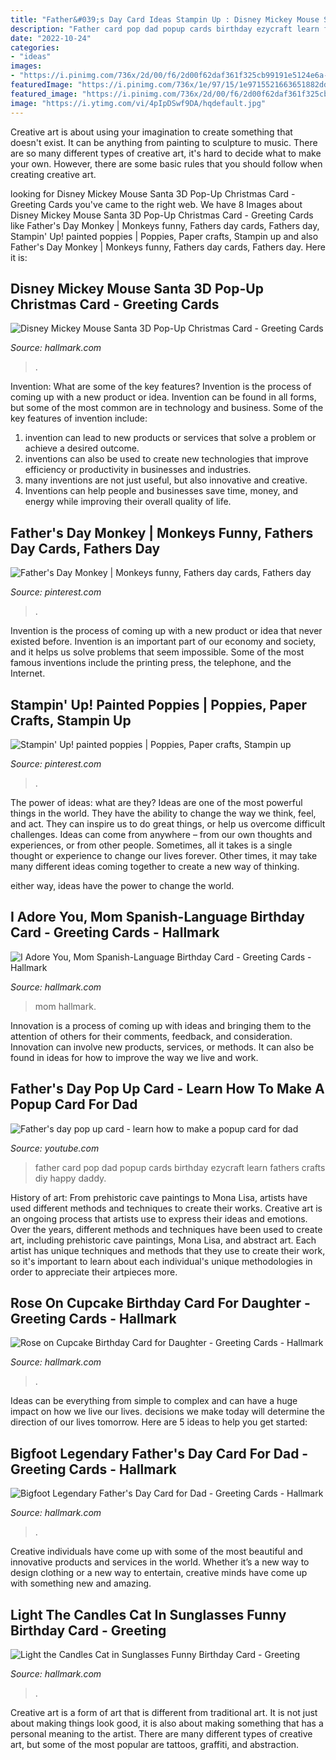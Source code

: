 ```yaml
---
title: "Father&#039;s Day Card Ideas Stampin Up : Disney Mickey Mouse Santa 3d Pop-up Christmas Card"
description: "Father card pop dad popup cards birthday ezycraft learn fathers crafts diy happy daddy"
date: "2022-10-24"
categories:
- "ideas"
images:
- "https://i.pinimg.com/736x/2d/00/f6/2d00f62daf361f325cb99191e5124e6a--fathers-day-monkeys.jpg"
featuredImage: "https://i.pinimg.com/736x/1e/97/15/1e9715521663651882dda3a3197becba.jpg"
featured_image: "https://i.pinimg.com/736x/2d/00/f6/2d00f62daf361f325cb99191e5124e6a--fathers-day-monkeys.jpg"
image: "https://i.ytimg.com/vi/4pIpDSwf9DA/hqdefault.jpg"
---
```



Creative art is about using your imagination to create something that doesn't exist. It can be anything from painting to sculpture to music. There are so many different types of creative art, it's hard to decide what to make your own. However, there are some basic rules that you should follow when creating creative art.

	

		
looking for Disney Mickey Mouse Santa 3D Pop-Up Christmas Card - Greeting Cards you've came to the right web. We have 8 Images about Disney Mickey Mouse Santa 3D Pop-Up Christmas Card - Greeting Cards like Father&#039;s Day Monkey | Monkeys funny, Fathers day cards, Fathers day, Stampin&#039; Up! painted poppies | Poppies, Paper crafts, Stampin up and also Father&#039;s Day Monkey | Monkeys funny, Fathers day cards, Fathers day. Here it is:
		
    
## Disney Mickey Mouse Santa 3D Pop-Up Christmas Card - Greeting Cards

<img loading=lazy src="https://www.hallmark.com/dw/image/v2/AALB_PRD/on/demandware.static/-/Sites-hallmark-master/default/dw39aedbd9/images/finished-goods/Mickey-Mouse-Santa-Stripes-3D-PopUp-Christmas-Card_1499IXC1099_03.jpg?sw=1920" onerror="this.onerror=null;this.src='https://tse3.mm.bing.net/th?id=OIP.63l5_O7fBy4n8eBQJdNBGAHaHa&amp;pid=15.1';" alt="Disney Mickey Mouse Santa 3D Pop-Up Christmas Card - Greeting Cards">

_Source: hallmark.com_

>. 

	

Invention: What are some of the key features?
Invention is the process of coming up with a new product or idea. Invention can be found in all forms, but some of the most common are in technology and business. Some of the key features of invention include:
1. invention can lead to new products or services that solve a problem or achieve a desired outcome.
2. inventions can also be used to create new technologies that improve efficiency or productivity in businesses and industries. 
3. many inventions are not just useful, but also innovative and creative. 
4. Inventions can help people and businesses save time, money, and energy while improving their overall quality of life.

    
## Father&#039;s Day Monkey | Monkeys Funny, Fathers Day Cards, Fathers Day

<img loading=lazy src="https://i.pinimg.com/736x/2d/00/f6/2d00f62daf361f325cb99191e5124e6a--fathers-day-monkeys.jpg" onerror="this.onerror=null;this.src='https://tse4.mm.bing.net/th?id=OIP.mMnOM52CnDP1l4SELoMMYAHaLw&amp;pid=15.1';" alt="Father&#039;s Day Monkey | Monkeys funny, Fathers day cards, Fathers day">

_Source: pinterest.com_

>. 

	

Invention is the process of coming up with a new product or idea that never existed before. Invention is an important part of our economy and society, and it helps us solve problems that seem impossible. Some of the most famous inventions include the printing press, the telephone, and the Internet.

    
## Stampin&#039; Up! Painted Poppies | Poppies, Paper Crafts, Stampin Up

<img loading=lazy src="https://i.pinimg.com/736x/1e/97/15/1e9715521663651882dda3a3197becba.jpg" onerror="this.onerror=null;this.src='https://tse4.mm.bing.net/th?id=OIP.ErIFYUIlLKX1vuxE_MswkQHaJ4&amp;pid=15.1';" alt="Stampin&#039; Up! painted poppies | Poppies, Paper crafts, Stampin up">

_Source: pinterest.com_

>. 

	

The power of ideas: what are they?
Ideas are one of the most powerful things in the world. They have the ability to change the way we think, feel, and act. They can inspire us to do great things, or help us overcome difficult challenges.
Ideas can come from anywhere – from our own thoughts and experiences, or from other people. Sometimes, all it takes is a single thought or experience to change our lives forever. Other times, it may take many different ideas coming together to create a new way of thinking.

 either way, ideas have the power to change the world.

    
## I Adore You, Mom Spanish-Language Birthday Card - Greeting Cards - Hallmark

<img loading=lazy src="https://www.hallmark.com/dw/image/v2/AALB_PRD/on/demandware.static/-/Sites-hallmark-master/default/dw557768f7/images/finished-goods/Pink-Cake-and-Flowers-Spanish-Birthday-Card-for-Mom_429BYM1707_04.jpg?sw=1200&amp;sh=1200&amp;sm=fit" onerror="this.onerror=null;this.src='https://tse4.mm.bing.net/th?id=OIP.2T132i4Yf_zO2vrE9bwlJgHaHa&amp;pid=15.1';" alt="I Adore You, Mom Spanish-Language Birthday Card - Greeting Cards - Hallmark">

_Source: hallmark.com_

>mom hallmark. 

	

Innovation is a process of coming up with ideas and bringing them to the attention of others for their comments, feedback, and consideration. Innovation can involve new products, services, or methods. It can also be found in ideas for how to improve the way we live and work.

    
## Father&#039;s Day Pop Up Card - Learn How To Make A Popup Card For Dad

<img loading=lazy src="https://i.ytimg.com/vi/4pIpDSwf9DA/hqdefault.jpg" onerror="this.onerror=null;this.src='https://tse4.mm.bing.net/th?id=OIP.yo7v1Hb1c2US4gXEbMqqNQHaFj&amp;pid=15.1';" alt="Father&#039;s day pop up card - learn how to make a popup card for dad">

_Source: youtube.com_

>father card pop dad popup cards birthday ezycraft learn fathers crafts diy happy daddy. 

	

History of art: From prehistoric cave paintings to Mona Lisa, artists have used different methods and techniques to create their works.
Creative art is an ongoing process that artists use to express their ideas and emotions. Over the years, different methods and techniques have been used to create art, including prehistoric cave paintings, Mona Lisa, and abstract art. Each artist has unique techniques and methods that they use to create their work, so it's important to learn about each individual's unique methodologies in order to appreciate their artpieces more.

    
## Rose On Cupcake Birthday Card For Daughter - Greeting Cards - Hallmark

<img loading=lazy src="https://www.hallmark.com/dw/image/v2/AALB_PRD/on/demandware.static/-/Sites-hallmark-master/default/dw721669dc/images/finished-goods/Rose-on-Cupcake-Birthday-Card-for-Daughter-root-389LGE2004_PV.1.LGE2004.jpg_Source_Image.jpg" onerror="this.onerror=null;this.src='https://tse4.mm.bing.net/th?id=OIP.t-sU0N2LeHrrhrkSAXlMNgHaKz&amp;pid=15.1';" alt="Rose on Cupcake Birthday Card for Daughter - Greeting Cards - Hallmark">

_Source: hallmark.com_

>. 

	

Ideas can be everything from simple to complex and can have a huge impact on how we live our lives. decisions we make today will determine the direction of our lives tomorrow. Here are 5 ideas to help you get started:

    
## Bigfoot Legendary Father&#039;s Day Card For Dad - Greeting Cards - Hallmark

<img loading=lazy src="https://www.hallmark.com/dw/image/v2/AALB_PRD/on/demandware.static/-/Sites-hallmark-master/default/dwfdf1df10/images/finished-goods/products/399FT2915/Bigfoot-Legendary-Fathers-Day-Card-for-Dad_399FT2915_04.jpg?sw=1200&amp;sh=1200&amp;sm=fit" onerror="this.onerror=null;this.src='https://tse1.mm.bing.net/th?id=OIP.ESb1QtKgXIcs0di1DQAGUAHaHa&amp;pid=15.1';" alt="Bigfoot Legendary Father&#039;s Day Card for Dad - Greeting Cards - Hallmark">

_Source: hallmark.com_

>. 

	

Creative individuals have come up with some of the most beautiful and innovative products and services in the world. Whether it’s a new way to design clothing or a new way to entertain, creative minds have come up with something new and amazing.

    
## Light The Candles Cat In Sunglasses Funny Birthday Card - Greeting

<img loading=lazy src="https://www.hallmark.com/dw/image/v2/AALB_PRD/on/demandware.static/-/Sites-hallmark-master/default/dw63b5be64/images/finished-goods/Light-the-Candles-Cat-in-Sunglasses-Funny-Birthday-Card_369ZZB3738_04.jpg?sw=1920" onerror="this.onerror=null;this.src='https://tse3.mm.bing.net/th?id=OIP.2posLSYmHls6L8WdhOcingHaHa&amp;pid=15.1';" alt="Light the Candles Cat in Sunglasses Funny Birthday Card - Greeting">

_Source: hallmark.com_

>. 

	

Creative art is a form of art that is different from traditional art. It is not just about making things look good, it is also about making something that has a personal meaning to the artist. There are many different types of creative art, but some of the most popular are tattoos, graffiti, and abstraction.

